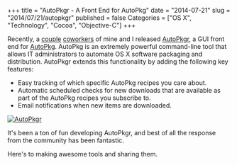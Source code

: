 +++
title = "AutoPkgr - A Front End for AutoPkg"
date = "2014-07-21"
slug = "2014/07/21/autopkgr"
published = false
Categories = ["OS X", "Technology", "Cocoa", "Objective-C"]
+++

Recently, a [couple][1] [coworkers][2] of mine and I released [AutoPkgr][3], a GUI front end for [AutoPkg][4]. AutoPkg is an extremely powerful command-line tool that allows IT administrators to automate OS X software packaging and distribution. AutoPkgr extends this functionality by adding the following key features:

* Easy tracking of which specific AutoPkg recipes you care about.
* Automatic scheduled checks for new downloads that are available as part of the AutoPkg recipes you subscribe to.
* Email notifications when new items are downloaded.

[![AutoPkgr](/images/2014-07-21-autopkgr/autopkgr-welcome-screen.png)](https://github.com/lindegroup/autopkgr)

It's been a ton of fun developing AutoPkgr, and best of all the response from the community has been fantastic.

Here's to making awesome tools and sharing them.

[1]: http://joshsenick.com
[2]: http://elliotjordan.com
[3]: https://github.com/lindegroup/autopkgr
[4]: http://autopkg.github.io/autopkg
